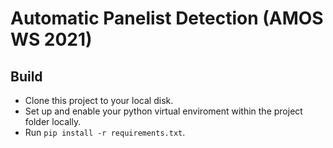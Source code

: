 # Automatic Panelist Detection (AMOS WS 2021)
## Build
- Clone this project to your local disk.
- Set up and enable your python virtual enviroment within the project folder locally.
- Run `pip install -r requirements.txt`.
